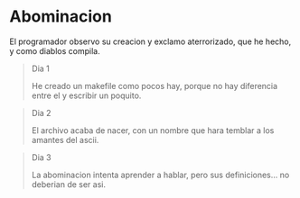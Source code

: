# Abominacion
El programador observo su creacion y exclamo aterrorizado, que he hecho, y como diablos compila.

> Dia 1
>
> He creado un makefile como pocos hay, porque no hay diferencia entre el y escribir un poquito.

> Dia 2
>
> El archivo acaba de nacer, con un nombre que hara temblar a los amantes del ascii.

> Dia 3
>
> La abominacion intenta aprender a hablar, pero sus definiciones... no deberian de ser asi.
